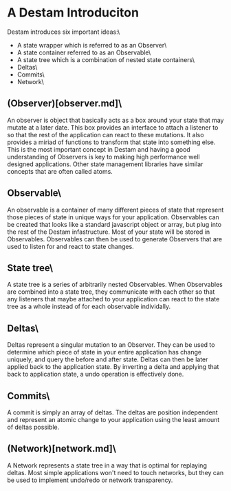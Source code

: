 # A Destam Introduciton

Destam introduces six important ideas:\
 - A state wrapper which is referred to as an Observer\
 - A state container referred to as an Observable\
 - A state tree which is a combination of nested state containers\
 - Deltas\
 - Commits\
 - Network\

## (Observer)[observer.md]\
An observer is object that basically acts as a box around your state that may mutate at a later date. This box provides an interface to attach a listener to so that the rest of the application can react to these mutations. It also provides a miriad of functions to transform that state into something else. This is the most important concept in Destam and having a good understanding of Observers is key to making high performance well designed applications. Other state management libraries have similar concepts that are often called atoms.

## Observable\
An observable is a container of many different pieces of state that represent those pieces of state in unique ways for your application. Observables can be created that looks like a standard javascript object or array, but plug into the rest of the Destam infastructure. Most of your state will be stored in Observables. Observables can then be used to generate Observers that are used to listen for and react to state changes.

## State tree\
A state tree is a series of arbitrarily nested Observables. When Observables are combined into a state tree, they communicate with each other so that any listeners that maybe attached to your application can react to the state tree as a whole instead of for each observable individally.

## Deltas\
Deltas represent a singular mutation to an Observer. They can be used to determine which piece of state in your entire application has change uniquely, and query the before and after state. Deltas can then be later applied back to the application state. By inverting a delta and applying that back to application state, a undo operation is effectively done.

## Commits\
A commit is simply an array of deltas. The deltas are position independent and represent an atomic change to your application using the least amount of deltas possible.

## (Network)[network.md]\
A Network represents a state tree in a way that is optimal for replaying deltas. Most simple applications won't need to touch networks, but they can be used to implement undo/redo or network transparency.
